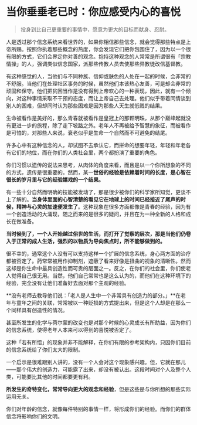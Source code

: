 # 当你垂垂老已时：你应感受内心的喜悦

> 投身到比自己更重要的事情中，愿意为更大的目标而献身、忍耐。

人是透过那个信念系统来看世界的，如果你相信那些信念，就会觉得那些特点是上帝所赐。按照你执着那些概念的热度，你会发现它们把你包围住了，因为以一个很有限的方式，它们会界定你对善的观念。抱持这种观念的人常常是所谓很有「宗教情操」的人，强调类似信念国家，派那些传教人员去使那些异教徒改信基督教。

有这种感觉的人，当他们与不同种族、信仰或肤色的人处在一起的时候，会非常的不舒服。当他们在处理社区事务的时候，虽然他们本该热心友善，可是却会非常的顽固和保守。他们把贫困当作是没有得到上帝欢心的一种表现，因此，就有一个倾向，对这种事情采取不干预的态度，而让上帝自己去处理。他们似乎带着同情谈到别人的困难，但却同时认为那些困难是因为那些人天生就低贱的结果。

生命被看作是美好的，那么青春就被看作是皇冠上的那颗明珠，从那个巅峰起就没有更进一步的旅程，除了走下坡路之外。老年人不再被给予智慧的象征，而被看作是可怕的，对那些人来说，衰老似乎是生命一个自然而不可避免的结尾。

许多心中有这种信念的人，却试图不去承认它，而拼命的想要年轻，年轻和年老各有它们的地位，而在你们的人类社会里，两个都扮演了重要的角色。

你们习惯以遗传的说法来思考，从肉体的角度来看，而且是以一个你所想象的不同的方式，遗传是很重要的。然而，某一**世俗的经验是依赖着时间的长度，是心智在很长的岁月里与它的经验嬉戏的一个结果。**

有一些十分自然而明确的技能被发动了，那是很少被你们的科学家所知觉，更谈不上了解的。**当身体里面的心智清楚的看见它在地球上的时间已经接近了尾声的时候，精神与心灵的加速便发生了**。这种现象在很多方面都像是青春的经验，因为有一个创造活动的大涌现，随之而来的是很多的疑问，并且在为一种全新的人格和成长在做准备。

**当时候到了，一个人开始越过俗世的生活，而打开了觉察的层次，那是当他们仍卷入于正常的成人生活，强烈的以物质为导向焦点时，所不能够做到的。**

很不幸的，通常这个人没有可以支持这样一个扩展的信念系统，身心两方面的治疗都被否定了。药常常被用作抑制剂，遮蔽了看来好像是扭曲的视象的清晰性。然而这却是你生命中最具创造性而可贵的层面之一。反之，在你们的社会里，你们使老人觉得自己很无用。当然，他们自己常常也是这么认为的，而他们在这种环境下的经验，完全没有让他们准备好去面对那个主观的经验。

**没有老师去教导他们说：「老人是人生中一个非常具有创造力的部分。」**在老年与童年之间的关联，常常被以一种贬损的方式提出来，但是这个人却是在那么一个同样具有创造性的情况。

甚至所发生的化学与荷尔蒙的改变也是对那个时候的心灵成长有所助益，因为你们的信念系统，使得老年人本来可以得到的喜悦被否定了。

这种「若有所悟」的现象并非不能解释，在你们有限的参考架构内，只因你们目前的信念系统给了你们太大的限制。

一个启示是很难跟别人讲的，没有一个人会对这个现象感兴趣。但，它就在那儿——那个伟大的创造力，可能露了出来，却没有被认出。这段时间对个人及整个人类，可能要比其他的时间都要更有利。

**所发生的奇特变化，常常导向更大的观念和经验**，但是这些是与你所想的那些实际运用无关。

你们对年龄的信念，就像每件特别的事情一样，将形成你们的经验。而你们的群体信念将影响你们的文明。